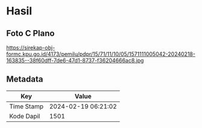 # Hasil

## Foto C Plano

https://sirekap-obj-formc.kpu.go.id/4173/pemilu/pdpr/15/71/11/10/05/1571111005042-20240218-163835--38f60dff-7de6-47d1-8737-f36204666ac8.jpg


## Metadata

| Key        | Value               |
| ---------- | ------------------- |
| Time Stamp | 2024-02-19 06:21:02 |
| Kode Dapil | 1501                |



